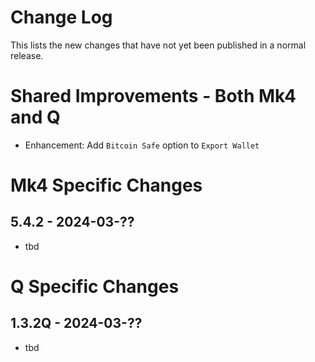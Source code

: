 # Change Log

This lists the new changes that have not yet been published in a normal release.


# Shared Improvements - Both Mk4 and Q

- Enhancement: Add `Bitcoin Safe` option to `Export Wallet` 


# Mk4 Specific Changes

## 5.4.2 - 2024-03-??

- tbd


# Q Specific Changes

## 1.3.2Q - 2024-03-??

- tbd
